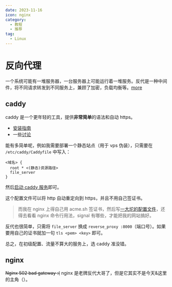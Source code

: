 ```yaml
---
date: 2023-11-16
icon: nginx
category:
  - 教程
  - 推荐
tag:
  - Linux
---
```


# 反向代理

一个系统可能有一堆服务器，一台服务器上可能运行着一堆服务。反代是一种中间件，将不同请求转发到不同服务上，兼顾了加密，负载均衡等。[more](https://www.cloudflare.com/zh-cn/learning/cdn/glossary/reverse-proxy/)

## caddy

caddy 是一个更年轻的工具，提供**非常简单**的语法和自动 https。

- [安装指南](https://caddyserver.com/docs/install)
- 一些[讨论](https://www.reddit.com/r/selfhosted/comments/hur1hx/caddy_vs_nginx_how_do_these_web_servers_reverse/)

能有多简单呢，例如我需要部署一个静态站点（用于 vps 伪装），只需要在 `/etc/caddy/Caddyfile` 中写入：

```
<域名> {
  root * <(静态)资源路径>
  file_server
}
```

然后[启动 caddy 服务](./linux/basic.md#服务)即可。

这个配置文件可以将 http 自动重定向到 https，并且不用自己签证书。

> 而我在 nginx 上得自己用 acme.sh 签证书，然后写[一大坨的配置文件](https://github.com/lxl66566/config/blob/a3065d4b9797d43eb113e2932e9799f9b420c4f4/nginx.conf)，还得去看看 nginx 命令行用法，signal 有哪些，才能把我的网站搞好。

反代也很简单，只需将 `file_server` 换成 `reverse_proxy :8000`（端口号）。如果要用自己的证书就加一句 `tls <pem> <key>` 即可。

总之，在初级配置、流量不算大的服务上，选 caddy 准没错。

## nginx

~~Nginx 502 bad gateway :(~~ nginx 是老牌反代大哥了，但是它其实不是今天&这里的主角（）。
